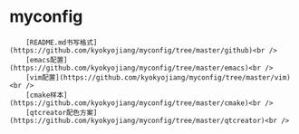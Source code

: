 myconfig
=============================================

		[README.md书写格式](https://github.com/kyokyojiang/myconfig/tree/master/github)<br />
		[emacs配置](https://github.com/kyokyojiang/myconfig/tree/master/emacs)<br />
		[vim配置](https://github.com/kyokyojiang/myconfig/tree/master/vim)<br />
		[cmake样本](https://github.com/kyokyojiang/myconfig/tree/master/cmake)<br />
		[qtcreator配色方案](https://github.com/kyokyojiang/myconfig/tree/master/qtcreator)<br />
